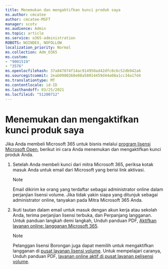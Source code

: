 ```yaml
---
title: Menemukan dan mengaktifkan kunci produk saya
ms.author: cmcatee
author: cmcatee-MSFT
manager: scotv
ms.audience: Admin
ms.topic: article
ms.service: o365-administration
ROBOTS: NOINDEX, NOFOLLOW
localization_priority: Normal
ms.collection: Adm_O365
ms.custom:
- "9001519"
- "3576"
ms.openlocfilehash: 37a847074f14ac914950ad42dfc0c6c52db942a6
ms.sourcegitcommit: 2eab0980268e08a58014459d44a08a1cc34a17d4
ms.translationtype: MT
ms.contentlocale: id-ID
ms.lasthandoff: 03/25/2021
ms.locfileid: "51200712"
---
```

# <a name="find-and-activate-my-product-key"></a>Menemukan dan mengaktifkan kunci produk saya

Jika Anda membeli Microsoft 365 untuk bisnis melalui [program lisensi Microsoft Open](https://go.microsoft.com/fwlink/p/?LinkID=613298), berikut ini cara Anda menemukan dan mengaktifkan kunci produk Anda.

1. Setelah Anda membeli kunci dari mitra Microsoft 365, periksa kotak masuk Anda untuk email dari Microsoft yang berisi link aktivasi.

    > [!NOTE]
    > Email dikirim ke orang yang terdaftar sebagai administrator online dalam perjanjian lisensi volume. Jika tidak yakin siapa yang ditunjuk sebagai administrator online, tanyakan pada Mitra Microsoft 365 Anda.
1. Ikuti tautan dalam email untuk masuk dengan akun kerja atau sekolah Anda, terima perjanjian lisensi terbuka, dan Perpanjang langganan. Untuk panduan langkah demi langkah, Unduh panduan PDF, [Aktifkan layanan online: langganan Microsoft 365](https://go.microsoft.com/fwlink/p/?LinkId=618100).

    > [!NOTE]
    > Pelanggan lisensi Borongan juga dapat memilih untuk mengaktifkan langganan di [pusat layanan lisensi volume](https://go.microsoft.com/fwlink/p/?LinkID=282016). Untuk mempelajari caranya, Unduh panduan PDF, [layanan online aktif di pusat layanan pelisensi volume](https://go.microsoft.com/fwlink/p/?LinkId=618096).